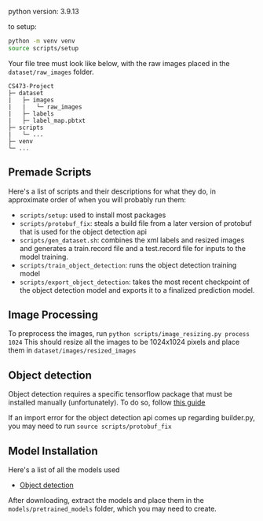 python version: 3.9.13

to setup:

```sh
python -m venv venv
source scripts/setup
```
Your file tree must look like below, with the raw images placed in the `dataset/raw_images` folder.

```
CS473-Project
├─ dataset
|   ├─ images
|   |   └─ raw_images
|   ├─ labels
|   ├─ label_map.pbtxt
├─ scripts
|   └─ ...
├─ venv
└─ ...
```

## Premade Scripts
Here's a list of scripts and their descriptions for what they do, in approximate order of when you will probably run them:
- `scripts/setup`: used to install most packages
- `scripts/protobuf_fix`: steals a build file from a later version of protobuf that is used for the object detection api
- `scripts/gen_dataset.sh`: combines the xml labels and resized images and generates a train.record file and a test.record file for inputs to the model training.
- `scripts/train_object_detection`: runs the object detection training model
- `scripts/export_object_detection`: takes the most recent checkpoint of the object detection model and exports it to a finalized prediction model.

## Image Processing
To preprocess the images, run `python scripts/image_resizing.py process 1024`
This should resize all the images to be 1024x1024 pixels and place them in `dataset/images/resized_images`

## Object detection
Object detection requires a specific tensorflow package that must be installed manually (unfortunately). To do so, follow [this guide](https://tensorflow-object-detection-api-tutorial.readthedocs.io/en/latest/install.html#tensorflow-object-detection-api-installation)

If an import error for the object detection api comes up regarding builder.py, you may need to run `source scripts/protobuf_fix`


## Model Installation
Here's a list of all the models used
- [Object detection](http://download.tensorflow.org/models/object_detection/tf2/20200711/ssd_resnet152_v1_fpn_1024x1024_coco17_tpu-8.tar.gz)

After downloading, extract the models and place them in the `models/pretrained_models` folder, which you may need to create.
